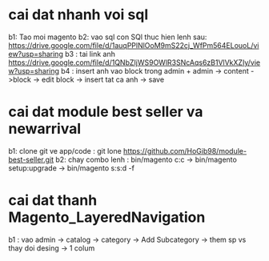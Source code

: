 # cai dat nhanh voi sql
  b1: Tao moi magento 
  b2: vao sql con SQl thuc hien lenh sau: https://drive.google.com/file/d/1auqPPlNlOoM9mS22cj_WfPm564ELouoL/view?usp=sharing
  b3 : tai link anh https://drive.google.com/file/d/1QNbZIjWS9OWlR3SNcAqs6zB1VlVkXZIy/view?usp=sharing 
  b4 : insert anh vao block trong admin
       + admin -> content ->block -> edit block -> insert tat ca anh -> save
  
# cai dat module best seller va newarrival
  b1: clone git ve app/code : git lone https://github.com/HoGib98/module-best-seller.git
  b2: chay combo lenh : bin/magento c:c -> bin/magento setup:upgrade -> bin/magento s:s:d -f
  
# cai dat thanh Magento_LayeredNavigation
 b1 : vao admin -> catalog -> category -> Add Subcategory -> them sp vs thay doi desing -> 1 colum
  
